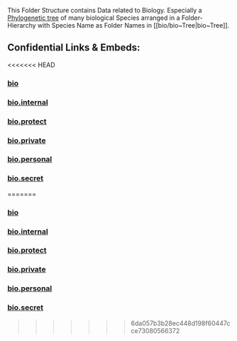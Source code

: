 ﻿This Folder Structure contains Data related to Biology. 
Especially a [Phylogenetic tree](https://en.wikipedia.org/wiki/Phylogenetic_tree "Phylogenetic tree") of many biological Species
arranged in a Folder-Hierarchy with Species Name as Folder Names in [[bio/bio~Tree|bio~Tree]]. 



## Confidential Links & Embeds: 

<<<<<<< HEAD
### [bio](/_public/bio.md) 

### [bio.internal](/_internal/bio.internal.md) 

### [bio.protect](/_protect/bio.protect.md) 

### [bio.private](/_private/bio.private.md) 

### [bio.personal](/_personal/bio.personal.md) 

### [bio.secret](/_secret/bio.secret.md) 
=======
### [bio](../_public/bio.md) 

### [bio.internal](../_internal/bio.internal.md) 

### [bio.protect](../_protect/bio.protect.md) 

### [bio.private](../_private/bio.private.md) 

### [bio.personal](../_personal/bio.personal.md) 

### [bio.secret](../_secret/bio.secret.md) 
>>>>>>> 6da057b3b28ec448d198f60447cce73080566372
